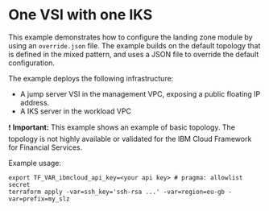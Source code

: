 # One VSI with one IKS

This example demonstrates how to configure the landing zone module by using an `override.json` file. The example builds on the default topology that is defined in the mixed pattern, and uses a JSON file to override the default configuration.

The example deploys the following infrastructure:

- A jump server VSI in the management VPC, exposing a public floating IP address.
- A IKS server in the workload VPC

:exclamation: **Important:** This example shows an example of basic topology. The topology is not highly available or validated for the IBM Cloud Framework for Financial Services.

Example usage:
```
export TF_VAR_ibmcloud_api_key=<your api key> # pragma: allowlist secret
terraform apply -var=ssh_key='ssh-rsa ...' -var=region=eu-gb -var=prefix=my_slz
```
